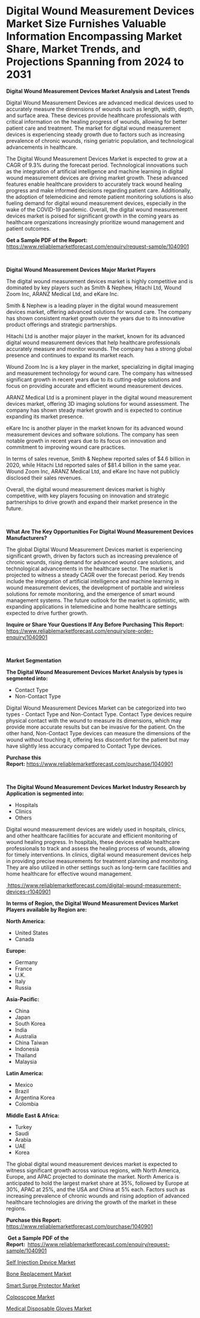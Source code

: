 <p><h1>Digital Wound Measurement Devices Market Size Furnishes Valuable Information Encompassing Market Share, Market Trends, and Projections Spanning from 2024 to 2031</h1></p><p><strong>Digital Wound Measurement Devices Market Analysis and Latest Trends</strong></p>
<p><p>Digital Wound Measurement Devices are advanced medical devices used to accurately measure the dimensions of wounds such as length, width, depth, and surface area. These devices provide healthcare professionals with critical information on the healing progress of wounds, allowing for better patient care and treatment. The market for digital wound measurement devices is experiencing steady growth due to factors such as increasing prevalence of chronic wounds, rising geriatric population, and technological advancements in healthcare.</p><p>The Digital Wound Measurement Devices Market is expected to grow at a CAGR of 9.3% during the forecast period. Technological innovations such as the integration of artificial intelligence and machine learning in digital wound measurement devices are driving market growth. These advanced features enable healthcare providers to accurately track wound healing progress and make informed decisions regarding patient care. Additionally, the adoption of telemedicine and remote patient monitoring solutions is also fueling demand for digital wound measurement devices, especially in the wake of the COVID-19 pandemic. Overall, the digital wound measurement devices market is poised for significant growth in the coming years as healthcare organizations increasingly prioritize wound management and patient outcomes.</p></p>
<p><strong>Get a Sample PDF of the Report:&nbsp;</strong> <a href="https://www.reliablemarketforecast.com/enquiry/request-sample/1040901">https://www.reliablemarketforecast.com/enquiry/request-sample/1040901</a></p>
<p>&nbsp;</p>
<p><strong>Digital Wound Measurement Devices Major Market Players</strong></p>
<p><p>The digital wound measurement devices market is highly competitive and is dominated by key players such as Smith & Nephew, Hitachi Ltd, Wound Zoom Inc, ARANZ Medical Ltd, and eKare Inc.</p><p>Smith & Nephew is a leading player in the digital wound measurement devices market, offering advanced solutions for wound care. The company has shown consistent market growth over the years due to its innovative product offerings and strategic partnerships.</p><p>Hitachi Ltd is another major player in the market, known for its advanced digital wound measurement devices that help healthcare professionals accurately measure and monitor wounds. The company has a strong global presence and continues to expand its market reach.</p><p>Wound Zoom Inc is a key player in the market, specializing in digital imaging and measurement technology for wound care. The company has witnessed significant growth in recent years due to its cutting-edge solutions and focus on providing accurate and efficient wound measurement devices.</p><p>ARANZ Medical Ltd is a prominent player in the digital wound measurement devices market, offering 3D imaging solutions for wound assessment. The company has shown steady market growth and is expected to continue expanding its market presence.</p><p>eKare Inc is another player in the market known for its advanced wound measurement devices and software solutions. The company has seen notable growth in recent years due to its focus on innovation and commitment to improving wound care practices.</p><p>In terms of sales revenue, Smith & Nephew reported sales of $4.6 billion in 2020, while Hitachi Ltd reported sales of $81.4 billion in the same year. Wound Zoom Inc, ARANZ Medical Ltd, and eKare Inc have not publicly disclosed their sales revenues. </p><p>Overall, the digital wound measurement devices market is highly competitive, with key players focusing on innovation and strategic partnerships to drive growth and expand their market presence in the future.</p></p>
<p>&nbsp;</p>
<p><strong>What Are The Key Opportunities For Digital Wound Measurement Devices Manufacturers?</strong></p>
<p><p>The global Digital Wound Measurement Devices market is experiencing significant growth, driven by factors such as increasing prevalence of chronic wounds, rising demand for advanced wound care solutions, and technological advancements in the healthcare sector. The market is projected to witness a steady CAGR over the forecast period. Key trends include the integration of artificial intelligence and machine learning in wound measurement devices, the development of portable and wireless solutions for remote monitoring, and the emergence of smart wound management systems. The future outlook for the market is optimistic, with expanding applications in telemedicine and home healthcare settings expected to drive further growth.</p></p>
<p><strong>Inquire or Share Your Questions If Any Before Purchasing This Report:</strong> <a href="https://www.reliablemarketforecast.com/enquiry/pre-order-enquiry/1040901">https://www.reliablemarketforecast.com/enquiry/pre-order-enquiry/1040901</a></p>
<p>&nbsp;</p>
<p><strong>Market Segmentation</strong></p>
<p><strong>The Digital Wound Measurement Devices Market Analysis by types is segmented into:</strong></p>
<p><ul><li>Contact Type</li><li>Non-Contact Type</li></ul></p>
<p><p>Digital Wound Measurement Devices Market can be categorized into two types - Contact Type and Non-Contact Type. Contact Type devices require physical contact with the wound to measure its dimensions, which may provide more accurate results but can be invasive for the patient. On the other hand, Non-Contact Type devices can measure the dimensions of the wound without touching it, offering less discomfort for the patient but may have slightly less accuracy compared to Contact Type devices.</p></p>
<p><strong>Purchase this Report:&nbsp;</strong><a href="https://www.reliablemarketforecast.com/purchase/1040901">https://www.reliablemarketforecast.com/purchase/1040901</a></p>
<p>&nbsp;</p>
<p><strong>The Digital Wound Measurement Devices Market Industry Research by Application is segmented into:</strong></p>
<p><ul><li>Hospitals</li><li>Clinics</li><li>Others</li></ul></p>
<p><p>Digital wound measurement devices are widely used in hospitals, clinics, and other healthcare facilities for accurate and efficient monitoring of wound healing progress. In hospitals, these devices enable healthcare professionals to track and assess the healing process of wounds, allowing for timely interventions. In clinics, digital wound measurement devices help in providing precise measurements for treatment planning and monitoring. They are also utilized in other settings such as long-term care facilities and home healthcare for effective wound management.</p></p>
<p><a href="https://www.reliablemarketforecast.com/digital-wound-measurement-devices-r1040901">&nbsp;https://www.reliablemarketforecast.com/digital-wound-measurement-devices-r1040901</a></p>
<p><strong>In terms of Region, the Digital Wound Measurement Devices Market Players available by Region are:</strong></p>
<p>
    <p> <strong> North America: </strong>
        <ul>
            <li>United States</li>
            <li>Canada</li>
        </ul>
        </p> 
    <p> <strong> Europe: </strong>
        <ul>
            <li>Germany</li>
            <li>France</li>
            <li>U.K.</li>
            <li>Italy</li>
            <li>Russia</li>
        </ul>
        </p> 
    <p> <strong> Asia-Pacific: </strong>
        <ul>
            <li>China</li>
            <li>Japan</li>
            <li>South Korea</li>
            <li>India</li>
            <li>Australia</li>
            <li>China Taiwan</li>
            <li>Indonesia</li>
            <li>Thailand</li>
            <li>Malaysia</li>
        </ul>
        </p> 
    <p> <strong> Latin America: </strong>
        <ul>
            <li>Mexico</li>
            <li>Brazil</li>
            <li>Argentina Korea</li>
            <li>Colombia</li>
        </ul>
        </p> 
    <p> <strong> Middle East & Africa: </strong>
        <ul>
            <li>Turkey</li>
            <li>Saudi</li>
            <li>Arabia</li>
            <li>UAE</li>
            <li>Korea</li>
        </ul>
    </p>
    </p>
<p><p>The global digital wound measurement devices market is expected to witness significant growth across various regions, with North America, Europe, and APAC projected to dominate the market. North America is anticipated to hold the largest market share at 35%, followed by Europe at 30%, APAC at 25%, and the USA and China at 5% each. Factors such as increasing prevalence of chronic wounds and rising adoption of advanced healthcare technologies are driving the growth of the market in these regions.</p></p>
<p><strong>Purchase this Report: </strong><a href="https://www.reliablemarketforecast.com/purchase/1040901">https://www.reliablemarketforecast.com/purchase/1040901</a></p>
<p>&nbsp;<strong>Get a Sample PDF of the Report:&nbsp;&nbsp;</strong><a href="https://www.reliablemarketforecast.com/enquiry/request-sample/1040901">https://www.reliablemarketforecast.com/enquiry/request-sample/1040901</a></p>
<p><strong></strong></p>
<p><p><a href="https://github.com/gulaimolin/Market-Research-Report-List-6/blob/main/self-injection-device-market.md">Self Injection Device Market</a></p><p><a href="https://github.com/jadenRaynor/Market-Research-Report-List-1/blob/main/bone-replacement-market.md">Bone Replacement Market</a></p><p><a href="https://medium.com/@lynnullrich2023/global-smart-surge-protector-market-size-share-analysis-by-product-type-by-application-by-cfac6ef845a0">Smart Surge Protector Market</a></p><p><a href="https://github.com/ranaacryptoaddmin/Market-Research-Report-List-1/blob/main/colposcope-market.md">Colposcope Market</a></p><p><a href="https://github.com/RoccoManning/Market-Research-Report-List-6/blob/main/medical-disposable-gloves-market.md">Medical Disposable Gloves Market</a></p></p>